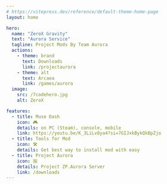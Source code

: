 ```yaml
---
# https://vitepress.dev/reference/default-theme-home-page
layout: home

hero:
  name: "ZeroX Gravity"
  text: "Aurora Service"
  tagline: Project Mods By Team Aurora
  actions:
    - theme: brand
      text: Downloads
      link: /projectaurora
    - theme: alt
      text: Arcaea
      link: /games/aurora
  image:
    src: /7codehero.jpg
    alt: ZeroX

features:
  - title: Muse Dash
    icon: 🎮
    details: on PC (Steam), console, mobile
    link: https://youtu.be/K_3LiLv8ya4?si=7GIJxkBykQkBpZjo
  - title: Tools for Mod
    icon: 🛠️
    details: Get best way to install mod with easy
  - title: Project Aurora
    icon: 🈯
    details: Project ZP.Aurora Server
    link: /downloads
---
```

